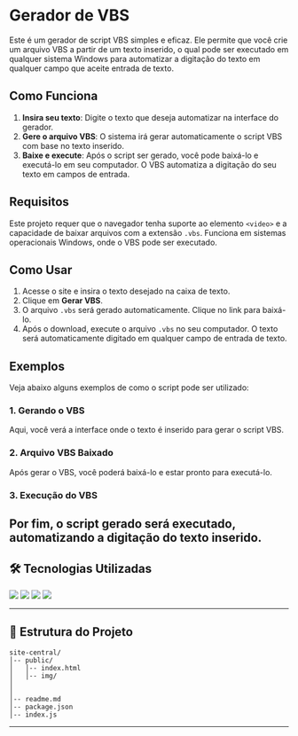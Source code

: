 # Gerador de VBS

Este é um gerador de script VBS simples e eficaz. Ele permite que você crie um arquivo VBS a partir de um texto inserido, o qual pode ser executado em qualquer sistema Windows para automatizar a digitação do texto em qualquer campo que aceite entrada de texto.

## Como Funciona

1. **Insira seu texto**: Digite o texto que deseja automatizar na interface do gerador.
2. **Gere o arquivo VBS**: O sistema irá gerar automaticamente o script VBS com base no texto inserido.
3. **Baixe e execute**: Após o script ser gerado, você pode baixá-lo e executá-lo em seu computador. O VBS automatiza a digitação do seu texto em campos de entrada.

## Requisitos

Este projeto requer que o navegador tenha suporte ao elemento `<video>` e a capacidade de baixar arquivos com a extensão `.vbs`. Funciona em sistemas operacionais Windows, onde o VBS pode ser executado.

## Como Usar

1. Acesse o site e insira o texto desejado na caixa de texto.
2. Clique em **Gerar VBS**.
3. O arquivo `.vbs` será gerado automaticamente. Clique no link para baixá-lo.
4. Após o download, execute o arquivo `.vbs` no seu computador. O texto será automaticamente digitado em qualquer campo de entrada de texto.

## Exemplos

Veja abaixo alguns exemplos de como o script pode ser utilizado:

### 1. Gerando o VBS
Aqui, você verá a interface onde o texto é inserido para gerar o script VBS.

### 2. Arquivo VBS Baixado
Após gerar o VBS, você poderá baixá-lo e estar pronto para executá-lo.

### 3. Execução do VBS
Por fim, o script gerado será executado, automatizando a digitação do texto inserido.
---

## 🛠 Tecnologias Utilizadas  

<div align="left">
  <img src="https://img.shields.io/badge/HTML-E34F26?style=for-the-badge&logo=html5&logoColor=white">
  <img src="https://img.shields.io/badge/CSS-1572B6?style=for-the-badge&logo=css3&logoColor=white">
  <img src="https://img.shields.io/badge/JavaScript-F7DF1E?style=for-the-badge&logo=javascript&logoColor=black">
  <img src="https://img.shields.io/badge/Node.js-339933?style=for-the-badge&logo=node.js&logoColor=white">
</div>

---

## 📂 Estrutura do Projeto

```
site-central/
│-- public/
│   │-- index.html
│   │-- img/
│   
│      
│-- readme.md
│-- package.json
│-- index.js
```

---